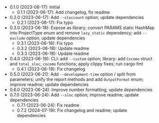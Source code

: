 * 0.1.0 (2023-06-17): Initial
    * 0.1.1 (2023-06-17): Add changelog, fix readme
* 0.2.0 (2023-06-17): Add `--sloccount` option; update dependencies
    * 0.2.1 (2023-06-17): Fix typo
* 0.3.0 (2023-06-18): Expose as library; convert PARAMS static HashMap into
  ProjectType enum and remove `lazy_static` dependency; add `--exclude` option;
  update dependencies
    * 0.3.1 (2023-06-18): Fix typo
    * 0.3.2 (2023-06-18): Update readme
    * 0.3.3 (2023-06-18): Update readme
* 0.4.0 (2023-06-19): CLI: add `--custom` option; library: add `Cocomo` struct
  and `total_sloc`, `cocomo` functions; apply clippy fixes; run cargo fmt
    * 0.4.1 (2023-06-19): Fix changelog
* 0.5.0 (2023-06-21): Add `--development-time` option / split from parameters;
  unify the report methods and add `OutputFormat` enum; improve readme; update
  dependencies
* 0.6.0 (2023-06-24): Improve number formatting; update dependencies
* 0.7.0 (2023-06-24): Add `--sloc` option; improve readme; update dependencies
    * 0.7.1 (2023-06-24): Fix readme
    * 0.7.2 (2024-07-19): Fix changelog and readme; update dependencies

